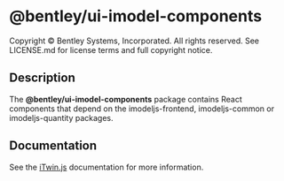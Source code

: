 # @bentley/ui-imodel-components

Copyright © Bentley Systems, Incorporated. All rights reserved. See LICENSE.md for license terms and full copyright notice.

## Description

The __@bentley/ui-imodel-components__ package contains React components that depend on the imodeljs-frontend, imodeljs-common or imodeljs-quantity packages.

## Documentation

See the [iTwin.js](https://www.itwinjs.org) documentation for more information.
